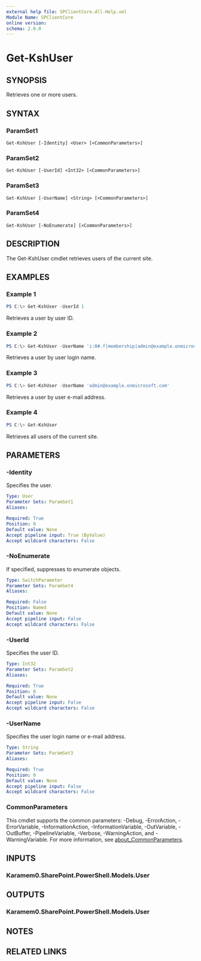 ```yaml
---
external help file: SPClientCore.dll-Help.xml
Module Name: SPClientCore
online version:
schema: 2.0.0
---
```


# Get-KshUser

## SYNOPSIS
Retrieves one or more users.

## SYNTAX

### ParamSet1
```
Get-KshUser [-Identity] <User> [<CommonParameters>]
```

### ParamSet2
```
Get-KshUser [-UserId] <Int32> [<CommonParameters>]
```

### ParamSet3
```
Get-KshUser [-UserName] <String> [<CommonParameters>]
```

### ParamSet4
```
Get-KshUser [-NoEnumerate] [<CommonParameters>]
```

## DESCRIPTION
The Get-KshUser cmdlet retrieves users of the current site.

## EXAMPLES

### Example 1
```powershell
PS C:\> Get-KshUser -UserId 1
```

Retrieves a user by user ID.

### Example 2
```powershell
PS C:\> Get-KshUser -UserName 'i:0#.f|membership|admin@example.onmicrosoft.com'
```

Retrieves a user by user login name.

### Example 3
```powershell
PS C:\> Get-KshUser -UserName 'admin@example.onmicrosoft.com'
```

Retrieves a user by user e-mail address.

### Example 4
```powershell
PS C:\> Get-KshUser
```

Retrieves all users of the current site.

## PARAMETERS

### -Identity
Specifies the user.

```yaml
Type: User
Parameter Sets: ParamSet1
Aliases:

Required: True
Position: 0
Default value: None
Accept pipeline input: True (ByValue)
Accept wildcard characters: False
```

### -NoEnumerate
If specified, suppresses to enumerate objects.

```yaml
Type: SwitchParameter
Parameter Sets: ParamSet4
Aliases:

Required: False
Position: Named
Default value: None
Accept pipeline input: False
Accept wildcard characters: False
```

### -UserId
Specifies the user ID.

```yaml
Type: Int32
Parameter Sets: ParamSet2
Aliases:

Required: True
Position: 0
Default value: None
Accept pipeline input: False
Accept wildcard characters: False
```

### -UserName
Specifies the user login name or e-mail address.

```yaml
Type: String
Parameter Sets: ParamSet3
Aliases:

Required: True
Position: 0
Default value: None
Accept pipeline input: False
Accept wildcard characters: False
```

### CommonParameters
This cmdlet supports the common parameters: -Debug, -ErrorAction, -ErrorVariable, -InformationAction, -InformationVariable, -OutVariable, -OutBuffer, -PipelineVariable, -Verbose, -WarningAction, and -WarningVariable. For more information, see [about_CommonParameters](http://go.microsoft.com/fwlink/?LinkID=113216).

## INPUTS

### Karamem0.SharePoint.PowerShell.Models.User

## OUTPUTS

### Karamem0.SharePoint.PowerShell.Models.User

## NOTES

## RELATED LINKS
